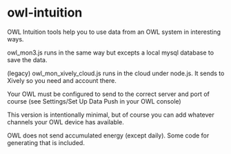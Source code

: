 owl-intuition
=============

OWL Intuition tools help you to use data from an OWL system in interesting ways.

owl_mon3.js runs in the same way but excepts a local mysql database to save the data.

(legacy) owl_mon_xively_cloud.js runs in the cloud under node.js. It sends to Xively so you need and account there.

Your OWL must be configured to send to the correct server and port of course (see Settings/Set Up Data Push in your OWL console)

This version is intentionally minimal, but of course you can add whatever channels your OWL device has available.

OWL does not send accumulated energy (except daily).  Some code for generating that is included.


